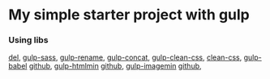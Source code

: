 # My simple starter project with gulp

### Using libs

[del](https://www.npmjs.com/package/del),
[gulp-sass](https://www.npmjs.com/package/gulp-sass),
[gulp-rename](https://www.npmjs.com/package/gulp-rename),
[gulp-concat](https://github.com/gulp-community/gulp-concat),
[gulp-clean-css](https://github.com/scniro/gulp-clean-css),
[clean-css](https://github.com/jakubpawlowicz/clean-css#how-to-use-clean-css-api),
[gulp-babel](https://www.npmjs.com/package/gulp-babel) [github](https://github.com/babel/gulp-babel),
[gulp-htmlmin](https://www.npmjs.com/package/gulp-htmlmin) [github](https://github.com/kangax/html-minifier),
[gulp-imagemin](https://www.npmjs.com/package/gulp-imagemin) [github](https://github.com/imagemin/imagemin),
